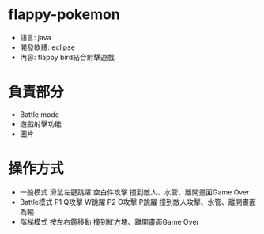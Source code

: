 # flappy-pokemon
* 語言: java
* 開發軟體: eclipse
* 內容: flappy bird結合射擊遊戲

# 負責部分
  * Battle mode
  * 遊戲射擊功能
  * 圖片
 
# 操作方式
* 一般模式
滑鼠左鍵跳躍
空白件攻擊
撞到敵人、水管、離開畫面Game Over
* Battle模式
P1
Q攻擊
W跳躍
P2
O攻擊
P跳躍
撞到敵人攻擊、水管、離開畫面為輸
* 階梯模式
按左右鑑移動
撞到紅方塊、離開畫面Game Over
